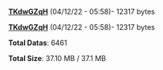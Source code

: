 [**TKdwGZqH**](/data/TKdwGZqH.txt) (04/12/22 - 05:58)- 12317 bytes

[**TKdwGZqH**](/data/TKdwGZqH.txt) (04/12/22 - 05:58)- 12317 bytes

**Total Datas**: 6461

**Total Size**: 37.10 MB / 37.1 MB